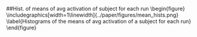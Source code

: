 ##Hist. of means of avg activation of subject for each run
\begin{figure}
    \includegraphics[width=1\linewidth]{../paper/figures/mean_hists.png}
    \label{Histograms of the means of avg activation of a subject for each run}
\end{figure}

